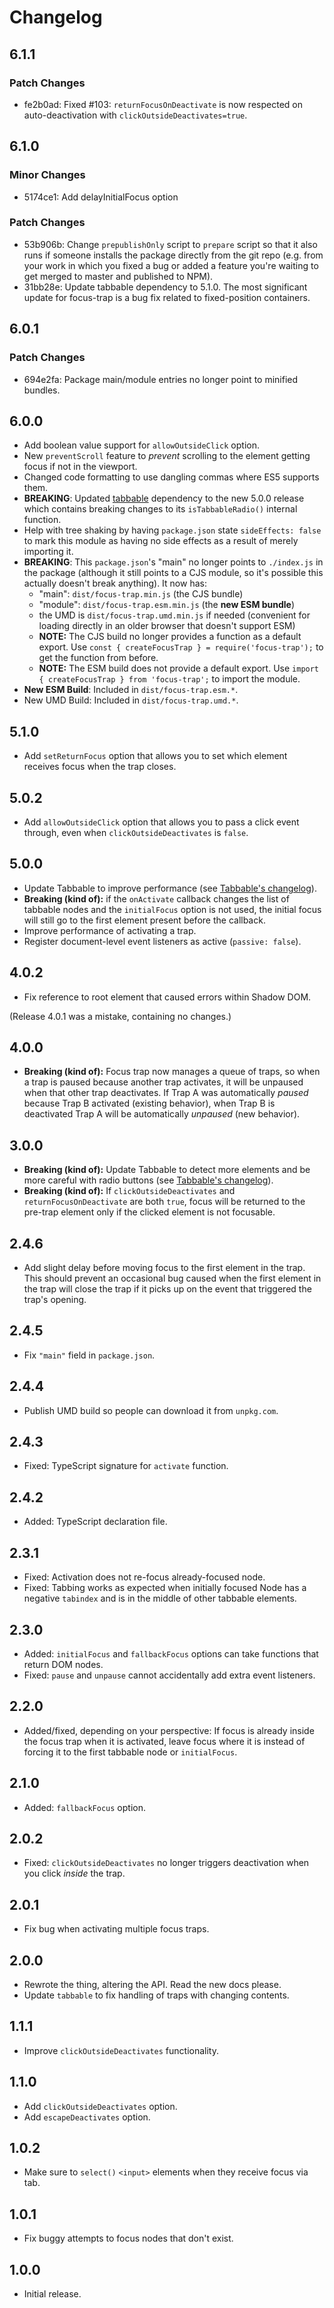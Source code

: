 # Changelog

## 6.1.1

### Patch Changes

- fe2b0ad: Fixed #103: `returnFocusOnDeactivate` is now respected on auto-deactivation with `clickOutsideDeactivates=true`.

## 6.1.0

### Minor Changes

- 5174ce1: Add delayInitialFocus option

### Patch Changes

- 53b906b: Change `prepublishOnly` script to `prepare` script so that it also runs if someone installs the package directly from the git repo (e.g. from your work in which you fixed a bug or added a feature you're waiting to get merged to master and published to NPM).
- 31bb28e: Update tabbable dependency to 5.1.0. The most significant update for focus-trap is a bug fix related to fixed-position containers.

## 6.0.1

### Patch Changes

- 694e2fa: Package main/module entries no longer point to minified bundles.

## 6.0.0

- Add boolean value support for `allowOutsideClick` option.
- New `preventScroll` feature to _prevent_ scrolling to the element getting focus if not in the viewport.
- Changed code formatting to use dangling commas where ES5 supports them.
- **BREAKING**: Updated [tabbable](https://github.com/focus-trap/tabbable/blob/master/CHANGELOG.md#500) dependency to the new 5.0.0 release which contains breaking changes to its `isTabbableRadio()` internal function.
- Help with tree shaking by having `package.json` state `sideEffects: false` to mark this module as having no side effects as a result of merely importing it.
- **BREAKING**: This `package.json`'s "main" no longer points to `./index.js` in the package (although it still points to a CJS module, so it's possible this actually doesn't break anything). It now has:
  - "main": `dist/focus-trap.min.js` (the CJS bundle)
  - "module": `dist/focus-trap.esm.min.js` (the **new ESM bundle**)
  - the UMD is `dist/focus-trap.umd.min.js` if needed (convenient for loading directly in an older browser that doesn't support ESM)
  - **NOTE:** The CJS build no longer provides a function as a default export. Use `const { createFocusTrap } = require('focus-trap');` to get the function from before.
  - **NOTE:** The ESM build does not provide a default export. Use `import { createFocusTrap } from 'focus-trap';` to import the module.
- **New ESM Build**: Included in `dist/focus-trap.esm.*`.
- New UMD Build: Included in `dist/focus-trap.umd.*`.

## 5.1.0

- Add `setReturnFocus` option that allows you to set which element receives focus when the trap closes.

## 5.0.2

- Add `allowOutsideClick` option that allows you to pass a click event through, even when `clickOutsideDeactivates` is `false`.

## 5.0.0

- Update Tabbable to improve performance (see [Tabbable's changelog](https://github.com/davidtheclark/tabbable/blob/master/CHANGELOG.md)).
- **Breaking (kind of):** if the `onActivate` callback changes the list of tabbable nodes and the `initialFocus` option is not used, the initial focus will still go to the first element present before the callback.
- Improve performance of activating a trap.
- Register document-level event listeners as active (`passive: false`).

## 4.0.2

- Fix reference to root element that caused errors within Shadow DOM.

(Release 4.0.1 was a mistake, containing no changes.)

## 4.0.0

- **Breaking (kind of):** Focus trap now manages a queue of traps, so when a trap is paused because another trap activates, it will be unpaused when that other trap deactivates. If Trap A was automatically _paused_ because Trap B activated (existing behavior), when Trap B is deactivated Trap A will be automatically _unpaused_ (new behavior).

## 3.0.0

- **Breaking (kind of):** Update Tabbable to detect more elements and be more careful with radio buttons (see [Tabbable's changelog](https://github.com/davidtheclark/tabbable/blob/master/CHANGELOG.md)).
- **Breaking (kind of):** If `clickOutsideDeactivates` and `returnFocusOnDeactivate` are both `true`, focus will be returned to the pre-trap element only if the clicked element is not focusable.

## 2.4.6

- Add slight delay before moving focus to the first element in the trap. This should prevent an occasional bug caused when the first element in the trap will close the trap if it picks up on the event that triggered the trap's opening.

## 2.4.5

- Fix `"main"` field in `package.json`.

## 2.4.4

- Publish UMD build so people can download it from `unpkg.com`.

## 2.4.3

- Fixed: TypeScript signature for `activate` function.

## 2.4.2

- Added: TypeScript declaration file.

## 2.3.1

- Fixed: Activation does not re-focus already-focused node.
- Fixed: Tabbing works as expected when initially focused Node has a negative `tabindex` and is in the middle of other tabbable elements.

## 2.3.0

- Added: `initialFocus` and `fallbackFocus` options can take functions that return DOM nodes.
- Fixed: `pause` and `unpause` cannot accidentally add extra event listeners.

## 2.2.0

- Added/fixed, depending on your perspective: If focus is already inside the focus trap when it is activated, leave focus where it is instead of forcing it to the first tabbable node or `initialFocus`.

## 2.1.0

- Added: `fallbackFocus` option.

## 2.0.2

- Fixed: `clickOutsideDeactivates` no longer triggers deactivation when you click _inside_ the trap.

## 2.0.1

- Fix bug when activating multiple focus traps.

## 2.0.0

- Rewrote the thing, altering the API. Read the new docs please.
- Update `tabbable` to fix handling of traps with changing contents.

## 1.1.1

- Improve `clickOutsideDeactivates` functionality.

## 1.1.0

- Add `clickOutsideDeactivates` option.
- Add `escapeDeactivates` option.

## 1.0.2

- Make sure to `select()` `<input>` elements when they receive focus via tab.

## 1.0.1

- Fix buggy attempts to focus nodes that don't exist.

## 1.0.0

- Initial release.
